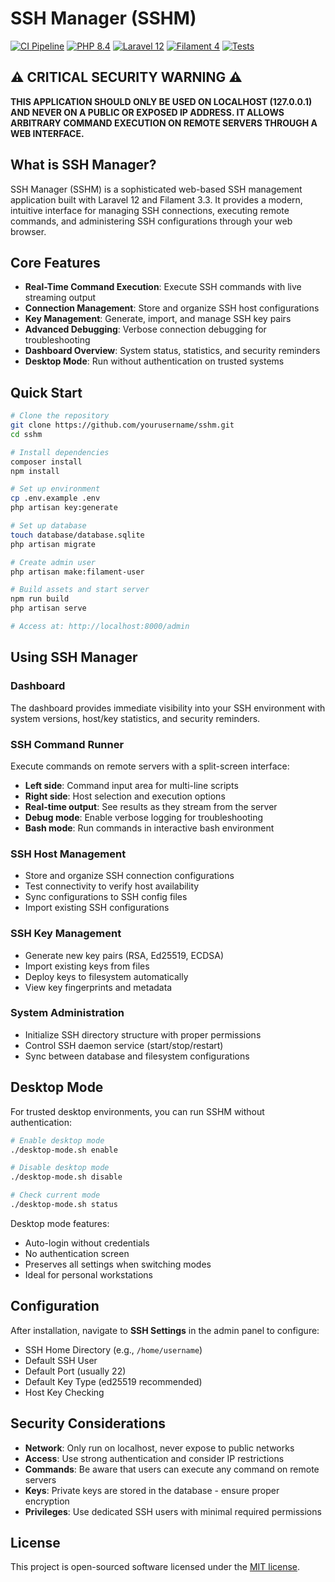 # SSH Manager (SSHM)

[![CI Pipeline](https://github.com/markc/sshm/actions/workflows/ci.yml/badge.svg)](https://github.com/markc/sshm/actions/workflows/ci.yml)
[![PHP 8.4](https://img.shields.io/badge/PHP-8.4-777BB4.svg?style=flat&logo=php)](https://php.net)
[![Laravel 12](https://img.shields.io/badge/Laravel-12-FF2D20.svg?style=flat&logo=laravel)](https://laravel.com)
[![Filament 4](https://img.shields.io/badge/Filament-4.0-FFAA00.svg?style=flat&logo=filament)](https://filamentphp.com)
[![Tests](https://img.shields.io/badge/tests-136%20passed-green.svg?style=flat)](https://github.com/markc/sshm/actions/workflows/ci.yml)

## ⚠️ **CRITICAL SECURITY WARNING** ⚠️
**THIS APPLICATION SHOULD ONLY BE USED ON LOCALHOST (127.0.0.1) AND NEVER ON A PUBLIC OR EXPOSED IP ADDRESS. IT ALLOWS ARBITRARY COMMAND EXECUTION ON REMOTE SERVERS THROUGH A WEB INTERFACE.**

## What is SSH Manager?

SSH Manager (SSHM) is a sophisticated web-based SSH management application built with Laravel 12 and Filament 3.3. It provides a modern, intuitive interface for managing SSH connections, executing remote commands, and administering SSH configurations through your web browser.

## Core Features

- **Real-Time Command Execution**: Execute SSH commands with live streaming output
- **Connection Management**: Store and organize SSH host configurations
- **Key Management**: Generate, import, and manage SSH key pairs
- **Advanced Debugging**: Verbose connection debugging for troubleshooting
- **Dashboard Overview**: System status, statistics, and security reminders
- **Desktop Mode**: Run without authentication on trusted systems

## Quick Start

```bash
# Clone the repository
git clone https://github.com/yourusername/sshm.git
cd sshm

# Install dependencies
composer install
npm install

# Set up environment
cp .env.example .env
php artisan key:generate

# Set up database
touch database/database.sqlite
php artisan migrate

# Create admin user
php artisan make:filament-user

# Build assets and start server
npm run build
php artisan serve

# Access at: http://localhost:8000/admin
```

## Using SSH Manager

### Dashboard
The dashboard provides immediate visibility into your SSH environment with system versions, host/key statistics, and security reminders.

### SSH Command Runner
Execute commands on remote servers with a split-screen interface:
- **Left side**: Command input area for multi-line scripts
- **Right side**: Host selection and execution options
- **Real-time output**: See results as they stream from the server
- **Debug mode**: Enable verbose logging for troubleshooting
- **Bash mode**: Run commands in interactive bash environment

### SSH Host Management
- Store and organize SSH connection configurations
- Test connectivity to verify host availability
- Sync configurations to SSH config files
- Import existing SSH configurations

### SSH Key Management
- Generate new key pairs (RSA, Ed25519, ECDSA)
- Import existing keys from files
- Deploy keys to filesystem automatically
- View key fingerprints and metadata

### System Administration
- Initialize SSH directory structure with proper permissions
- Control SSH daemon service (start/stop/restart)
- Sync between database and filesystem configurations

## Desktop Mode

For trusted desktop environments, you can run SSHM without authentication:

```bash
# Enable desktop mode
./desktop-mode.sh enable

# Disable desktop mode
./desktop-mode.sh disable

# Check current mode
./desktop-mode.sh status
```

Desktop mode features:
- Auto-login without credentials
- No authentication screen
- Preserves all settings when switching modes
- Ideal for personal workstations

## Configuration

After installation, navigate to **SSH Settings** in the admin panel to configure:
- SSH Home Directory (e.g., `/home/username`)
- Default SSH User
- Default Port (usually 22)
- Default Key Type (ed25519 recommended)
- Host Key Checking

## Security Considerations

- **Network**: Only run on localhost, never expose to public networks
- **Access**: Use strong authentication and consider IP restrictions
- **Commands**: Be aware that users can execute any command on remote servers
- **Keys**: Private keys are stored in the database - ensure proper encryption
- **Privileges**: Use dedicated SSH users with minimal required permissions

## License

This project is open-sourced software licensed under the [MIT license](LICENSE).